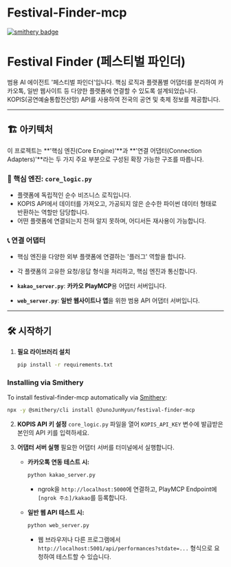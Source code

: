 # Festival-Finder-mcp

[![smithery badge](https://smithery.ai/badge/@JunoJunHyun/festival-finder-mcp)](https://smithery.ai/server/@JunoJunHyun/festival-finder-mcp)

# Festival Finder (페스티벌 파인더)

범용 AI 에이전트 '페스티벌 파인더'입니다. 핵심 로직과 플랫폼별 어댑터를 분리하여 카카오톡, 일반 웹사이트 등 다양한 플랫폼에 연결할 수 있도록 설계되었습니다. KOPIS(공연예술통합전산망) API를 사용하여 전국의 공연 및 축제 정보를 제공합니다.

---

## 🏗️ 아키텍처

이 프로젝트는 **'핵심 엔진(Core Engine)'**과 **'연결 어댑터(Connection Adapters)'**라는 두 가지 주요 부분으로 구성된 확장 가능한 구조를 따릅니다.

### 🧠 핵심 엔진: `core_logic.py`
-   플랫폼에 독립적인 순수 비즈니스 로직입니다.
-   KOPIS API에서 데이터를 가져오고, 가공되지 않은 순수한 파이썬 데이터 형태로 반환하는 역할만 담당합니다.
-   어떤 플랫폼에 연결되는지 전혀 알지 못하며, 어디서든 재사용이 가능합니다.

### 📞 연결 어댑터
-   핵심 엔진을 다양한 외부 플랫폼에 연결하는 '플러그' 역할을 합니다.
-   각 플랫폼의 고유한 요청/응답 형식을 처리하고, 핵심 엔진과 통신합니다.

-   **`kakao_server.py`**: **카카오 PlayMCP**용 어댑터 서버입니다.
-   **`web_server.py`**: **일반 웹사이트나 앱**을 위한 범용 API 어댑터 서버입니다.

---

## 🛠️ 시작하기

1.  **필요 라이브러리 설치**
    ```bash
    pip install -r requirements.txt
    ```

### Installing via Smithery

To install festival-finder-mcp automatically via [Smithery](https://smithery.ai/server/@JunoJunHyun/festival-finder-mcp):

```bash
npx -y @smithery/cli install @JunoJunHyun/festival-finder-mcp
```

2.  **KOPIS API 키 설정**
    `core_logic.py` 파일을 열어 `KOPIS_API_KEY` 변수에 발급받은 본인의 API 키를 입력하세요.

3.  **어댑터 서버 실행**
    필요한 어댑터 서버를 터미널에서 실행합니다.

    -   **카카오톡 연동 테스트 시:**
        ```bash
        python kakao_server.py
        ```
        - ngrok을 `http://localhost:5000`에 연결하고, PlayMCP Endpoint에 `[ngrok 주소]/kakao`를 등록합니다.

    -   **일반 웹 API 테스트 시:**
        ```bash
        python web_server.py
        ```
        - 웹 브라우저나 다른 프로그램에서 `http://localhost:5001/api/performances?stdate=...` 형식으로 요청하여 테스트할 수 있습니다.
